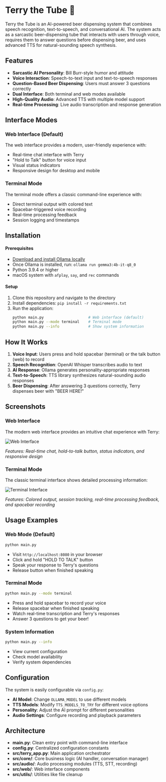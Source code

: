 # Terry the Tube 🍺

Terry the Tube is an AI-powered beer dispensing system that combines speech recognition, text-to-speech, and conversational AI. The system acts as a sarcastic beer-dispensing tube that interacts with users through voice, requires them to answer questions before dispensing beer, and uses advanced TTS for natural-sounding speech synthesis.

## Features

- **Sarcastic AI Personality**: Bill Burr-style humor and attitude
- **Voice Interaction**: Speech-to-text input and text-to-speech responses
- **Question-Based Beer Dispensing**: Users must answer 3 questions correctly
- **Dual Interface**: Both terminal and web modes available
- **High-Quality Audio**: Advanced TTS with multiple model support
- **Real-time Processing**: Live audio transcription and response generation

## Interface Modes

### Web Interface (Default)
The web interface provides a modern, user-friendly experience with:
- Real-time chat interface with Terry
- "Hold to Talk" button for voice input
- Visual status indicators
- Responsive design for desktop and mobile

### Terminal Mode
The terminal mode offers a classic command-line experience with:
- Direct terminal output with colored text
- Spacebar-triggered voice recording
- Real-time processing feedback
- Session logging and timestamps

## Installation

#### Prerequisites
- [Download and install Ollama locally](https://ollama.com/download)
- Once Ollama is installed, run: `ollama run gemma3:4b-it-q8_0`
- Python 3.9.4 or higher
- macOS system with `afplay`, `say`, and `rec` commands

#### Setup
1. Clone this repository and navigate to the directory
2. Install dependencies: `pip install -r requirements.txt`
3. Run the application:
   ```bash
   python main.py                    # Web interface (default)
   python main.py --mode terminal    # Terminal mode
   python main.py --info             # Show system information
   ```

## How It Works

1. **Voice Input**: Users press and hold spacebar (terminal) or the talk button (web) to record
2. **Speech Recognition**: OpenAI Whisper transcribes audio to text
3. **AI Response**: Ollama generates personality-appropriate responses
4. **Text-to-Speech**: TTS library synthesizes natural-sounding audio responses
5. **Beer Dispensing**: After answering 3 questions correctly, Terry dispenses beer with "BEER HERE!"

## Screenshots

### Web Interface
The modern web interface provides an intuitive chat experience with Terry:

![Web Interface](https://github.com/user-attachments/assets/terry-web-interface.png)

*Features: Real-time chat, hold-to-talk button, status indicators, and responsive design*

### Terminal Mode
The classic terminal interface shows detailed processing information:

![Terminal Interface](https://github.com/user-attachments/assets/terry-terminal-interface.png)

*Features: Colored output, session tracking, real-time processing feedback, and spacebar recording*

## Usage Examples

### Web Mode (Default)
```bash
python main.py
```
- Visit `http://localhost:8080` in your browser
- Click and hold "HOLD TO TALK" button
- Speak your response to Terry's questions
- Release button when finished speaking

### Terminal Mode
```bash
python main.py --mode terminal
```
- Press and hold spacebar to record your voice
- Release spacebar when finished speaking
- Watch real-time transcription and Terry's responses
- Answer 3 questions to get your beer!

### System Information
```bash
python main.py --info
```
- View current configuration
- Check model availability
- Verify system dependencies

## Configuration

The system is easily configurable via `config.py`:
- **AI Model**: Change `OLLAMA_MODEL` to use different models
- **TTS Models**: Modify `TTS_MODELS_TO_TRY` for different voice options  
- **Personality**: Adjust the AI prompt for different personalities
- **Audio Settings**: Configure recording and playback parameters

## Architecture

- **main.py**: Clean entry point with command-line interface
- **config.py**: Centralized configuration constants
- **src/terry_app.py**: Main application orchestrator
- **src/core/**: Core business logic (AI handler, conversation manager)
- **src/audio/**: Audio processing modules (TTS, STT, recording)
- **src/web/**: Web interface components
- **src/utils/**: Utilities like file cleanup
